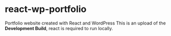 # react-wp-portfolio
Portfolio website created with React and WordPress
This is an upload of the <strong>Development Build</strong>, react is required to run locally.
